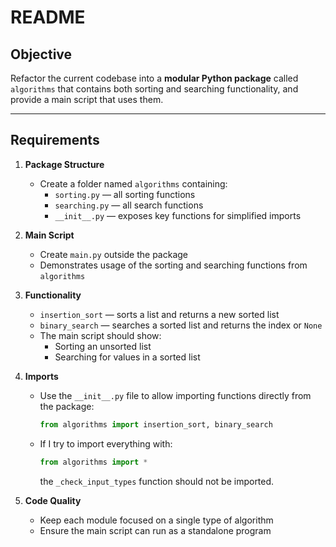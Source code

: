 # README

## Objective
Refactor the current codebase into a **modular Python package** called `algorithms` that contains both sorting and searching functionality, and provide a main script that uses them.

---

## Requirements

1. **Package Structure**
   - Create a folder named `algorithms` containing:
     - `sorting.py` — all sorting functions
     - `searching.py` — all search functions
     - `__init__.py` — exposes key functions for simplified imports

2. **Main Script**
   - Create `main.py` outside the package
   - Demonstrates usage of the sorting and searching functions from `algorithms`

3. **Functionality**
   - `insertion_sort` — sorts a list and returns a new sorted list
   - `binary_search` — searches a sorted list and returns the index or `None`
   - The main script should show:
     - Sorting an unsorted list
     - Searching for values in a sorted list

4. **Imports**
   - Use the `__init__.py` file to allow importing functions directly from the package:
     ```python
     from algorithms import insertion_sort, binary_search
     ```
   - If I try to import everything with:
     ```python
     from algorithms import *
     ```
     the `_check_input_types` function should not be imported.

5. **Code Quality**
   - Keep each module focused on a single type of algorithm
   - Ensure the main script can run as a standalone program
